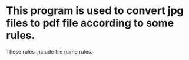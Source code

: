# This program is used to convert jpg files to pdf file according to some rules.
These rules include file name rules.